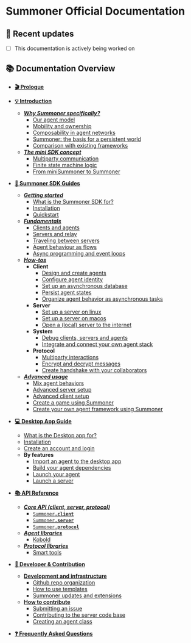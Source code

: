 # Summoner Official Documentation

## 📝 Recent updates

- [ ] This documentation is actively being worked on

## 📚 Documentation Overview

- [**🎬 Prologue**](prologue/index.md)
- [**💡 Introduction**](introduction/index.md)
    - [***Why Summoner specifically?***](introduction/why_summoner.md)
        - [Our agent model](introduction/more/why1_world.md)
        - [Mobility and ownership](introduction/more/why2_self.md)
        - [Composability in agent networks](introduction/more/why3_compose.md)
        - [Summoner: the basis for a persistent world](introduction/more/why4_mmo.md)
        - [Comparison with existing frameworks](introduction/more/why5_diff.md)
    - [***The mini SDK concept***](introduction/mini_sdk.md)
        - [Multiparty communication](introduction/minisdk/multiparty.md)
        - [Finite state machine logic](introduction/minisdk/mini_fsm_agents.md)
        - [From miniSummoner to Summoner](introduction/minisdk/conclusion.md)

- [**🚀 Summoner SDK Guides**](guide_sdk/index.md)
    - [***Getting started***](guide_sdk/getting_started/index.md)
        - [What is the Summoner SDK for?](guide_sdk/getting_started/what_is.md)
        - [Installation](guide_sdk/getting_started/installation.md)
        - [Quickstart](guide_sdk/getting_started/quickstart/index.md)
            <!-- - [Prerequisites](guide_sdk/getting_started/quickstart/prerequesites.md)
            - [Basics](guide_sdk/getting_started/quickstart/basics.md)
                - [Client](guide_sdk/getting_started/quickstart/basics_client.md)
                - [Agent](guide_sdk/getting_started/quickstart/basics_agent.md)
                - [Server](guide_sdk/getting_started/quickstart/basics_server.md)
            - [Beginner guide](guide_sdk/getting_started/quickstart/beginner.md)
                - [Clients versus agents](guide_sdk/getting_started/quickstart/begin_client.md)
                - [Servers versus clients](guide_sdk/getting_started/quickstart/begin_server.md)
                - [Agent behaviour as flows](guide_sdk/getting_started/quickstart/begin_flow.md)
                - [Async programming and event loops](guide_sdk/getting_started/quickstart/begin_async.md) -->
    - [***Fundamentals***](guide_sdk/fundamentals/index.md)
        - [Clients and agents](guide_sdk/fundamentals/client_agent.md)
        - [Servers and relay](guide_sdk/fundamentals/server_relay.md) 
        - [Traveling between servers](guide_sdk/fundamentals/traveling.md)
        - [Agent behaviour as flows](guide_sdk/fundamentals/flow.md) 
        - [Async programming and event loops](guide_sdk/fundamentals/async.md)
    - [***How-tos***](guide_sdk/howtos/index.md)
        * **Client**
            - [Design and create agents](guide_sdk/howtos/client/design_create.md)
            - [Configure agent identity](guide_sdk/howtos/client/id.md)
            - [Set up an asynchronous database](guide_sdk/howtos/client/async_db.md)
            - [Persist agent states](guide_sdk/howtos/client/state_persist.md)
            - [Organize agent behavior as asynchronous tasks](guide_sdk/howtos/client/async_task.md)
        * **Server**
            - [Set up a server on linux](guide_sdk/howtos/server/setup_macos.md)
            - [Set up a server on macos](guide_sdk/howtos/server/setup_linux.md)
            - [Open a (local) server to the internet](guide_sdk/howtos/server/to_internet.md)
        * **System**
            - [Debug clients, servers and agents](guide_sdk/howtos/system/debug.md)
            - [Integrate and connect your own agent stack](guide_sdk/howtos/system/integrate.md)
        * **Protocol**
            - [Multiparty interactions](guide_sdk/howtos/proto/multiparty.md)
            - [Encrypt and decrypt messages](guide_sdk/howtos/proto/encrypt_decrypt.md)
            - [Create handshake with your collaborators](guide_sdk/howtos/proto/handshakes.md)
    - [***Advanced usage***](guide_sdk/advanced_usage/index.md)
        - [Mix agent behaviors](guide_sdk/advanced_usage/merge.md)
        - [Advanced server setup](guide_sdk/advanced_usage/server_setup.md)
        - [Advanced client setup](guide_sdk/advanced_usage/client_setup.md)
        - [Create a game using Summoner](guide_sdk/advanced_usage/game_event.md)
        - [Create your own agent framework using Summoner](guide_sdk/advanced_usage/agent_framework.md)

- [**💻 Desktop App Guide**](guide_app/index.md)
    - [What is the Desktop app for?](guide_app/what_is.md)
    - [Installation](guide_app/installation.md)
    - [Create an account and login](guide_app/login.md)
    * **By features**
        - [Import an agent to the desktop app](guide_app/features/import_agent.md)
        - [Build your agent dependencies](guide_app/features/build_agent.md) 
        - [Launch your agent](guide_app/features/launch_agent.md) 
        - [Launch a server](guide_app/features/launch_server.md) 

- [**📚 API Reference**](reference/index.md)
    - [***Core API (client, server, protocol)***](reference/sdk_doc/index.md)
        - [<code style="background: transparent;">Summoner<b>.client</b></code>](reference/sdk_doc/client.md)
        - [<code style="background: transparent;">Summoner<b>.server</b></code>](reference/sdk_doc/server.md)
        - [<code style="background: transparent;">Summoner<b>.protocol</b></code>](reference/sdk_doc/proto.md)
    - [***Agent libraries***](reference/lib_agent/index.md)
        - [Kobold](reference/lib_agent/kobold.md)
    - [***Protocol libraries***](reference/lib_proto/index.md)
        - [Smart tools](reference/lib_proto/smart_tools.md)

- [**🔧 Developer & Contribution**](development/index.md)
    - [**Development and infrastructure**](development/infrastructure/index.md)
        - [Github repo organization](development/infrastructure/github_infra.md)
        - [How to use templates](development/infrastructure/template_howto.md)
        - [Summoner updates and extensions](development/infrastructure/summoner_ext.md)
    - [**How to contribute**](development/contribution/index.md)
        - [Submitting an issue](development/contribution/issues.md)
        - [Contributing to the server code base](development/contribution/server_code.md)
        - [Creating an agent class](development/contribution/agent_framework.md)

- [**❓ Frequently Asked Questions**](faq/index.md)
